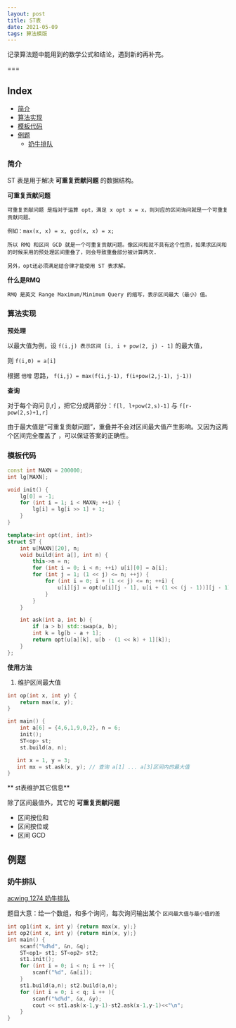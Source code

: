 ```yaml
---
layout: post
title: ST表
date: 2021-05-09
tags: 算法模版  
---
```


记录算法题中能用到的数学公式和结论，遇到新的再补充。

===

Index
---
<!-- TOC -->

- [简介](#简介)
- [算法实现](#算法实现)
- [模板代码](模板代码)
- [例题](#例题)
  - [奶牛排队](#奶牛排队)


<!-- /TOC -->

### 简介

ST 表是用于解决 **可重复贡献问题** 的数据结构。

**可重复贡献问题**

```
可重复贡献问题 是指对于运算 opt，满足 x opt x = x，则对应的区间询问就是一个可重复贡献问题。

例如：max(x, x) = x, gcd(x, x) = x;

所以 RMQ 和区间 GCD 就是一个可重复贡献问题。像区间和就不具有这个性质，如果求区间和的时候采用的预处理区间重叠了，则会导致重叠部分被计算两次.

另外，opt还必须满足结合律才能使用 ST 表求解。
```

**什么是RMQ**

```
RMQ 是英文 Range Maximum/Minimum Query 的缩写，表示区间最大（最小）值。
```

### 算法实现

**预处理**

以最大值为例，设 `f(i,j) 表示区间 [i, i + pow(2, j) - 1]` 的最大值，

则 `f(i,0) = a[i]`

根据 `倍增` 思路， `f(i,j) = max(f(i,j-1), f(i+pow(2,j-1), j-1))`

**查询**

对于每个询问 [l,r] ，把它分成两部分：`f[l, l+pow(2,s)-1]` 与 `f[r-pow(2,s)+1,r]` 

由于最大值是“可重复贡献问题”，重叠并不会对区间最大值产生影响。又因为这两个区间完全覆盖了 ，可以保证答案的正确性。

### 模板代码

```c++
const int MAXN = 200000;
int lg[MAXN];

void init() {
    lg[0] = -1;
    for (int i = 1; i < MAXN; ++i) {
        lg[i] = lg[i >> 1] + 1;
    }
}

template<int opt(int, int)>
struct ST {
    int u[MAXN][20], n;
    void build(int a[], int n) {
        this->n = n;
        for (int i = 0; i < n; ++i) u[i][0] = a[i];
        for (int j = 1; (1 << j) <= n; ++j) {
            for (int i = 0; i + (1 << j) <= n; ++i) {
                u[i][j] = opt(u[i][j - 1], u[i + (1 << (j - 1))][j - 1]);
            }
        }
    }

    int ask(int a, int b) {
        if (a > b) std::swap(a, b);
        int k = lg[b - a + 1];
        return opt(u[a][k], u[b - (1 << k) + 1][k]);
    }
};
```

**使用方法**

1. 维护区间最大值
```c++
int op(int x, int y) {
    return max(x, y);
}

int main() {
    int a[6] = {4,6,1,9,0,2}, n = 6;
    init();
    ST<op> st;
    st.build(a, n);

   int x = 1, y = 3;
   int mx = st.ask(x, y); // 查询 a[1] ... a[3]区间内的最大值
}
```

** st表维护其它信息**

除了区间最值外，其它的 **可重复贡献问题**

- 区间按位和
- 区间按位或
- 区间 GCD

## 例题

### 奶牛排队

[acwing 1274 奶牛排队](https://www.acwing.com/problem/content/1276/)

题目大意：给一个数组，和多个询问，每次询问输出某个 `区间最大值与最小值的差` 

```c++
int op1(int x, int y) {return max(x, y);}
int op2(int x, int y) {return min(x, y);}
int main() {
    scanf("%d%d", &n, &q);
    ST<op1> st1; ST<op2> st2;
    st1.init();
    for (int i = 0; i < n; i ++ ){
        scanf("%d", &a[i]);
    }
    st1.build(a,n); st2.build(a,n);
    for (int i = 0; i < q; i ++ ){
        scanf("%d%d", &x, &y);
        cout << st1.ask(x-1,y-1)-st2.ask(x-1,y-1)<<"\n";
    }
}
```


